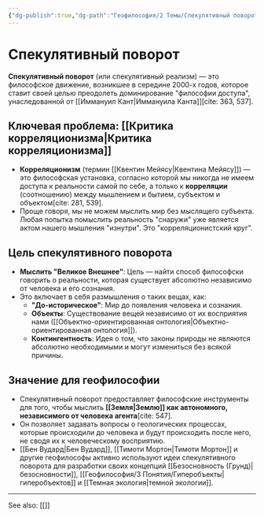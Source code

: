 ```yaml
---
{"dg-publish":true,"dg-path":"Геофилософия/2 Темы/Спекулятивный поворот","permalink":"/geofilosofiya/2-temy/spekulyativnyj-povorot/"}
---
```


# Спекулятивный поворот

**Спекулятивный поворот** (или спекулятивный реализм) — это философское движение, возникшее в середине 2000-х годов, которое ставит своей целью преодолеть доминирование "философии доступа", унаследованной от [[Иммануил Кант\|Иммануила Канта]][cite: 363, 537].

## Ключевая проблема: [[Критика корреляционизма\|Критика корреляционизма]]
- **Корреляционизм** (термин [[Квентин Мейясу\|Квентина Мейясу]]) — это философская установка, согласно которой мы никогда не имеем доступа к реальности самой по себе, а только к **корреляции** (соотношению) между мышлением и бытием, субъектом и объектом[cite: 281, 539].
- Проще говоря, мы не можем мыслить мир без мыслящего субъекта. Любая попытка помыслить реальность "снаружи" уже является актом нашего мышления "изнутри". Это "корреляционистский круг".

## Цель спекулятивного поворота
- **Мыслить "Великое Внешнее"**: Цель — найти способ философски говорить о реальности, которая существует абсолютно независимо от человека и его сознания.
- Это включает в себя размышления о таких вещах, как:
    - **"До-историческое"**: Мир до появления человека и сознания.
    - **Объекты**: Существование вещей независимо от их восприятия нами ([[Объектно-ориентированная онтология\|Объектно-ориентированная онтология]]).
    - **Контингентность**: Идея о том, что законы природы не являются абсолютно необходимыми и могут измениться без всякой причины.

## Значение для геофилософии
- Спекулятивный поворот предоставляет философские инструменты для того, чтобы мыслить **[[Земля\|Землю]] как автономного, независимого от человека агента**[cite: 547].
- Он позволяет задавать вопросы о геологических процессах, которые происходили до человека и будут происходить после него, не сводя их к человеческому восприятию.
- [[Бен Вудард\|Бен Вудард]], [[Тимоти Мортон\|Тимоти Мортон]] и другие геофилософы активно используют идеи спекулятивного поворота для разработки своих концепций [[Безосновность (Грунд)\|безосновности]], [[Геофилософия/3 Понятия/Гиперобъекты\|гиперобъектов]] и [[Темная экология\|темной экологии]].






---
See also:
[[]]
